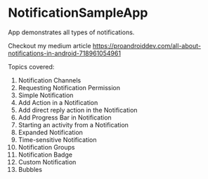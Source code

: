 # NotificationSampleApp
App demonstrates all types of notifications.

Checkout my medium article https://proandroiddev.com/all-about-notifications-in-android-718961054961

Topics covered:
1.  Notification Channels
2.  Requesting Notification Permission
3.  Simple Notification
4.  Add Action in a Notification
5.  Add direct reply action in the Notification
6.  Add Progress Bar in Notification
7.  Starting an activity from a Notification
8.  Expanded Notification
9.  Time-sensitive Notification
10. Notification Groups
11. Notification Badge
12. Custom Notification
13. Bubbles
